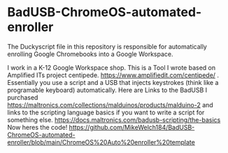 # BadUSB-ChromeOS-automated-enroller
The Duckyscript file in this repository is responsible for automatically enrolling Google Chromebooks into a Google Workspace.

  I work in a K-12 Google Workspace shop. This is a Tool I wrote based on Amplified ITs project centipede. https://www.amplifiedit.com/centipede/ . 
Essentially you use a script and a USB that injects keystrokes (think like a programable keyboard) automatically. 
Here are Links to the BadUSB I purchased https://maltronics.com/collections/malduinos/products/malduino-2
and links to the scripting language basics if you want to write a script for something else. https://docs.maltronics.com/badusb-scripting/the-basics
Now heres the code! https://github.com/MikeWelch184/BadUSB-ChromeOS-automated-enroller/blob/main/ChromeOS%20Auto%20enroller%20template
